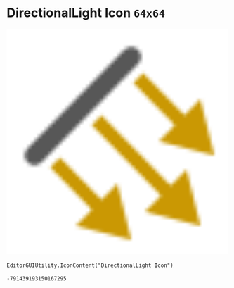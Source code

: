 # DirectionalLight Icon `64x64`
<img src="/img/DirectionalLight%20Icon.png" width=512 height=512>

``` CSharp
EditorGUIUtility.IconContent("DirectionalLight Icon")
```
```
-791439193150167295
```
